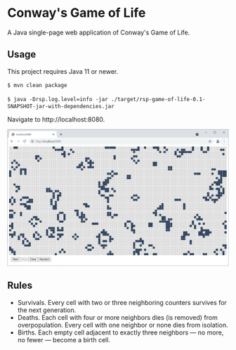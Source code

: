 # Conway's Game of Life
A Java single-page web application of Conway's Game of Life.

## Usage

This project requires Java 11 or newer.

```shell script
$ mvn clean package

$ java -Drsp.log.level=info -jar ./target/rsp-game-of-life-0.1-SNAPSHOT-jar-with-dependencies.jar
```

Navigate to http://localhost:8080.

![Screenshot](./game-of-life.png)

## Rules

- Survivals. Every cell with two or three neighboring counters survives for the next generation.
- Deaths. Each cell with four or more neighbors dies (is removed) from overpopulation. Every cell with one neighbor or none dies from isolation.
- Births. Each empty cell adjacent to exactly three neighbors — no more, no fewer — become a birth cell.